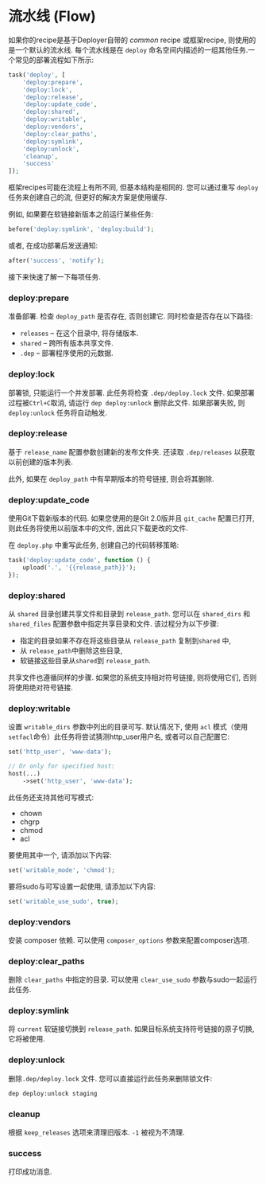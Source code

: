 # 流水线 (Flow)

如果你的recipe是基于Deployer自带的 *common* recipe 或框架recipe, 则使用的是一个默认的流水线.
每个流水线是在 `deploy` 命名空间内描述的一组其他任务.一个常见的部署流程如下所示:

~~~php
task('deploy', [
    'deploy:prepare',
    'deploy:lock',
    'deploy:release',
    'deploy:update_code',
    'deploy:shared',
    'deploy:writable',
    'deploy:vendors',
    'deploy:clear_paths',
    'deploy:symlink',
    'deploy:unlock',
    'cleanup',
    'success'
]);
~~~

框架recipes可能在流程上有所不同, 但基本结构是相同的. 您可以通过重写 `deploy` 任务来创建自己的流, 但更好的解决方案是使用缓存.

例如, 如果要在软链接新版本之前运行某些任务: 

~~~php
before('deploy:symlink', 'deploy:build');
~~~

或者, 在成功部署后发送通知:

~~~php
after('success', 'notify');
~~~

接下来快速了解一下每项任务.

### deploy:prepare

准备部署. 检查 `deploy_path` 是否存在, 否则创建它. 同时检查是否存在以下路径:

* `releases` – 在这个目录中, 将存储版本.
* `shared` – 跨所有版本共享文件.
* `.dep` – 部署程序使用的元数据.

### deploy:lock

部署锁, 只能运行一个并发部署. 此任务将检查 `.dep/deploy.lock` 文件. 如果部署过程被`Ctrl+C`取消, 请运行 `dep deploy:unlock` 删除此文件. 如果部署失败, 则 `deploy:unlock` 任务将自动触发. 

### deploy:release

基于 `release_name` 配置参数创建新的发布文件夹. 还读取 `.dep/releases` 以获取以前创建的版本列表.

此外, 如果在 `deploy_path` 中有早期版本的符号链接, 则会将其删除.

### deploy:update_code

使用Git下载新版本的代码. 如果您使用的是Git 2.0版并且 `git_cache` 配置已打开, 则此任务将使用以前版本中的文件, 因此只下载更改的文件. 

在 `deploy.php` 中重写此任务, 创建自己的代码转移策略: 

~~~php
task('deploy:update_code', function () {
    upload('.', '{{release_path}}');
});
~~~

### deploy:shared

从 `shared` 目录创建共享文件和目录到 `release_path`. 您可以在 `shared_dirs` 和 `shared_files` 配置参数中指定共享目录和文件. 该过程分为以下步骤: 

* 指定的目录如果不存在将这些目录从 `release_path` 复制到`shared` 中, 
* 从 `release_path`中删除这些目录, 
* 软链接这些目录从`shared`到 `release_path`.

共享文件也遵循同样的步骤. 如果您的系统支持相对符号链接, 则将使用它们, 否则将使用绝对符号链接. 

### deploy:writable

设置 `writable_dirs` 参数中列出的目录可写. 默认情况下, 使用 `acl` 模式（使用`setfacl`命令）此任务将尝试猜测http_user用户名, 或者可以自己配置它: 
~~~php
set('http_user', 'www-data');

// Or only for specified host:
host(...)
    ->set('http_user', 'www-data');
~~~

此任务还支持其他可写模式:

* chown
* chgrp
* chmod
* acl

要使用其中一个, 请添加以下内容:

~~~php
set('writable_mode', 'chmod');
~~~

要将sudo与可写设置一起使用, 请添加以下内容:

~~~php
set('writable_use_sudo', true);
~~~

### deploy:vendors

安装 composer 依赖. 可以使用 `composer_options` 参数来配置composer选项. 

### deploy:clear_paths

删除 `clear_paths` 中指定的目录. 可以使用 `clear_use_sudo` 参数与sudo一起运行此任务. 

### deploy:symlink

将 `current` 软链接切换到 `release_path`. 如果目标系统支持符号链接的原子切换, 它将被使用. 

### deploy:unlock

删除`.dep/deploy.lock` 文件. 您可以直接运行此任务来删除锁文件: 

~~~sh
dep deploy:unlock staging
~~~

### cleanup

根据 `keep_releases` 选项来清理旧版本. `-1` 被视为不清理. 

### success

打印成功消息. 
